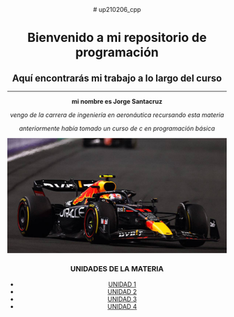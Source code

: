 <div align= "center">
# up210206_cpp

# Bienvenido a mi repositorio de programación 

## Aquí encontrarás mi trabajo a lo largo del curso
---

**mi nombre es Jorge Santacruz**

*vengo de la carrera de ingeniería en aeronáutica recursando esta materia* 

*anteriormente había tomado un curso de c en programación básica*

<div align= "center">

![ERROR AL CARGAR IMAGEN](https://github.com/Up210206a/up210206_cpp/blob/main/IMAGENES/XPEOWJBKLJE7PJJPL7J4E52OJ4.jpg)


### **UNIDADES DE LA MATERIA** 

 

 - [UNIDAD 1](https://github.com/Up210206a/up210206_cpp/tree/main/U1)
 - [UNIDAD 2](https://github.com/Up210206a/up210206_cpp/tree/main/U2)
 - [UNIDAD 3](https://github.com/Up210206a/up210206_cpp/tree/main/U3)
 - [UNIDAD 4](https://github.com/Up210206a/up210206_cpp/tree/main/U4)

